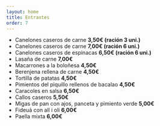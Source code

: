 ```yaml
---
layout: home
title: Entrantes
order: 7
---
```


- Canelones caseros de carne **3,50€ (ración 3 uni.)**
- Canelones caseros de carne **7,00€ (ración 6 uni.)**
- Canelones caseros de espinacas **6,50€ (ración 6 uni.)**
- Lasaña de carne **7,00€**
- Macarrones a la boloñesa **4,50€**
- Berenjena rellena de carne **4,50€**
- Tortilla de patatas **4,50€**
- Pimientos del piquillo rellenos de bacalao **4,50€**
- Caracoles en salsa **6,50€**
- Callos caseros **5,50€**
- Migas de pan con ajos, panceta y pimiento verde **5,00€**
- Fideuá con all i oli **6,00€**
- Paella mixta **6,00€**
